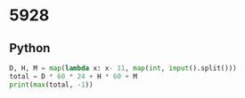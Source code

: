 # 5928

## Python

```python
D, H, M = map(lambda x: x- 11, map(int, input().split()))
total = D * 60 * 24 + H * 60 + M
print(max(total, -1))
```
